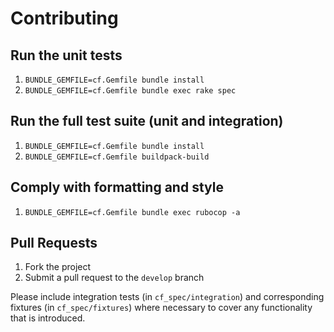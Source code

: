 # Contributing

## Run the unit tests

1. `BUNDLE_GEMFILE=cf.Gemfile bundle install`
1. `BUNDLE_GEMFILE=cf.Gemfile bundle exec rake spec`

## Run the full test suite (unit and integration)

1. `BUNDLE_GEMFILE=cf.Gemfile bundle install`
1. `BUNDLE_GEMFILE=cf.Gemfile buildpack-build`

## Comply with formatting and style

1. `BUNDLE_GEMFILE=cf.Gemfile bundle exec rubocop -a`

## Pull Requests

1. Fork the project
1. Submit a pull request to the `develop` branch

Please include integration tests (in `cf_spec/integration`) and corresponding fixtures (in `cf_spec/fixtures`) where necessary to cover any functionality that is introduced.
